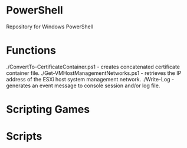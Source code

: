 # PowerShell
Repository for Windows PowerShell

# Functions 
./ConvertTo-CertificateContainer.ps1 - creates concatenated certificate container file.
./Get-VMHostManagementNetworks.ps1 - retrieves the IP address of the ESXi host system management network.
./Write-Log - generates an event message to console session and/or log file.

# Scripting Games 

# Scripts 
